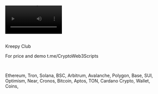 <video src='https://github.com/user-attachments/assets/cb137e39-537c-4aa4-b351-439c670763c4' width=180/><video />
<br />





<br />
Kreepy Club


For price and demo
t.me/CryptoWeb3Scripts

<br />

Ethereum, Tron, Solana, BSC, Arbitrum, Avalanche, Polygon, Base, SUI, Optimism, Near, Cronos, Bitcoin, Aptos, TON, Cardano
Crypto, Wallet, Coins,
